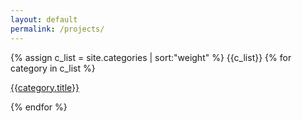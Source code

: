 ```yaml
---
layout: default
permalink: /projects/
---
```


<div class="project-container">
<!-- Sort pages based on their weights -->
{% assign c_list = site.categories | sort:"weight"  %}
{{c_list}}
{% for category in c_list %}
  <div class="box-item">
      <a href="{{ category.url }}">
        <p> {{category.title}} </p>
      </a>
  </div>
{% endfor %}


